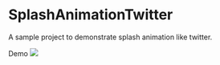 # SplashAnimationTwitter
A sample project to demonstrate splash animation like twitter.

Demo
![](/abhishektiwarijr/SplashAnimationTwitter/untitled.gif)
